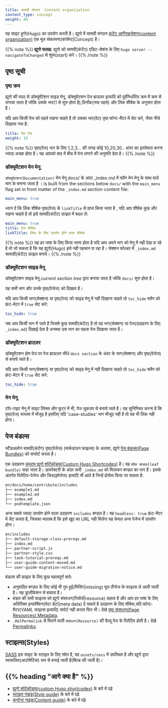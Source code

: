 ```yaml
---
title: सामग्री संगठन  Content organization
content_type: concept
weight: 40
---
```



<!-- overview -->

यह साइट हुगो(Hugo) का उपयोग करती है। ह्यूगो में सामग्री संगठन [कंटेंट आर्गेनाइजेशन(content organization)](https://gohugo.io/content-management/organization/) एक मूल संकल्पना(कांसेप्ट|Concept) है।



<!-- body -->

{{% note %}}
**ह्यूगो सलाह:** ह्यूगो को सामग्री(कंटेंट) एडिट-सेशंस के लिए `hugo server --navigateToChanged` से शुरू(start) करे।
{{% /note %}}

## पृष्ठ सूची

### पृष्ठ क्रम

ह्यूगो की मदद से डॉक्यूमेंटेशन साइड मेनू, डॉक्यूमेंटशन पेज ब्राउज़र इत्यादि को पूर्वनिर्धारित क्रम में क्रम से लगाया जाता है जोकि उसके भार(1 से सुरु होता है),दिनाँक(नया पहले) और लिंक शीर्षक के अनुसार होता है। 

यदि आप किसी पेज को पहले रखना चाहते है तो उसका भार(वेट) पृष्ठ फॉन्ट-मैंटर में सेट करे, जैसा नीचे दिखाया गया है:

```yaml
title: मेरा पेज
weight: 10
```


{{% note %}}
पृष्ठ(पेज) भार के लिए 1,2,3... की जगह कोई 10,20,30.. अंतर का इस्तेमाल करना ज्यादा अच्छा होता है। यह आपको बाद में बीच में पेज लगाने की अनुमति देता है। 
{{% /note %}}


### डॉक्यूमेंटशन मेन मेनू

`डॉक्यूमेंटशन(Documentation)` मेन मेनू docs/ के अंदर _index.md में फ्लैग मेन मेनू के साथ वाले भाग के बनाना जाता है । is built from the sections below `docs/` with the `main_menu` flag set in front matter of the `_index.md` section content file:

```yaml
main_menu: true
```


ध्यान दें कि लिंक शीर्षक पृष्ठ(पेज) के `linkTitle` से प्राप्त किया जाता है , यदि आप शीर्षक कुछ और रखना चाहते है तो इसे सामग्री(कंटेंट) फ़ाइल में बदल लें:


```yaml
main_menu: true
title: पेज शीर्षक
linkTitle: लिंक के लिए उपयोग होने वाला शीर्षक
```


{{% note %}}
यह हर भाषा के लिए किया जाना होता है यदि आप अपने भाग को मेनू में नही देख पा रहे है तो जो सकता है कि यह ह्यूगो(Hugo) इसे नही पहचान पा रहा है। सेक्शन फोल्डर में `_index.md` सामाग्री(कंटेंट) फ़ाइल बनाये।
{{% /note %}}

### डॉक्यूमेंटशन साइड मेनू

डॉक्यूमेंटशन साइड मेनू _current section tree_ द्वारा बनाया जाता है जोकि `docs/` शुरु होता है।

यह सभी भाग और उनके पृष्ठ(पेजेज) को दिखता है।


यदि आप किसी भाग(सेक्शन) या पृष्ठ(पेज) को साइड मेनू में नही दिखाना चाहते तो `toc_hide` फ्लैग को फ्रंट-मेटर में `true` सेट करे:

```yaml
toc_hide: true
```

जब आप किसी भाग में जाते है जिसमे कुछ सामग्री(कंटेंट) है तो वह भाग(सेक्शन) या पेज(उदाहरण के लिए `_index.md`) दिखाई देता है अन्यथा उस भाग का पहला पेज दिखाया जाता है। 

### डॉक्यूमेंटशन ब्राउज़र

डॉक्यूमेंटशन होम पेज पर पेज ब्राऊज़र सीधे `docs section` के अंदर के भाग(सेक्शन) और पृष्ठ(पेजेज) से बनाये जाते है।

यदि आप किसी भाग(सेक्शन) या पृष्ठ(पेज) को साइड मेनू में नही दिखाना चाहते तो `toc_hide` फ्लैग को फ्रंट-मेटर में `true` सेट करे:

```yaml
toc_hide: true
```

### मेन मेनू

टॉप-राइट मेनू में साइट लिंक्स और फुटर में भी, पेज लूकउप से बनाये जाते है। यह सुनिश्चित करना है कि पृष्ठ(पेज) वास्तव में मौजूद है इसलिए यदि 'case-studies' भाग मौजूद नही है तो यह भी लिंक नही होगा।


## पेज बंडल्स

स्टैंडअलोन सामग्री(कंटेंग) पृष्ठ(पेजेज) (मार्कडाउन फाइल्स) के अलावा, ह्यूगो [पेज बंडल्स(Page Bundles)](https://gohugo.io/content-management/page-bundles/) को सप्पोर्ट करता है।

एक उदाहरण [कस्टम ह्यूगो शॉर्टकोडस(Custom Hugo Shortcodes)](/docs/contribute/style/hugo-shortcodes/) है। यह `लीफ बण्डल(leaf bundle)` कहा जाता है। डायरेक्टरी के अंदर सभी `_index.md` को मिलाकर बण्डल का भाग हैं। इसके अंतर्गत रिलेटिव-पेजेज और चित्र(इमेजेज) इत्यादि भी आते है जिन्हें प्रोसेस किया जा सकता है:

```bash
en/docs/home/contribute/includes
├── example1.md
├── example2.md
├── index.md
└── podtemplate.json
```

अन्य सबसे ज्यादा उपयोग होने वाला उदाहरण `includes` बण्डल है। यह `headless: true` फ्रंट-मैटर में सेट करता है, जिसका मतलब है कि इसे खुद का URL नही मिलेगा यह केवल अन्य पेजेज में उपयोग होगा।

```bash
en/includes
├── default-storage-class-prereqs.md
├── index.md
├── partner-script.js
├── partner-style.css
├── task-tutorial-prereqs.md
├── user-guide-content-moved.md
└── user-guide-migration-notice.md
```

बंडल्स की फ़ाइल के लिए कुछ महत्वपूर्ण बाते:

* अनुवादित बण्डल के लिए कोई भी गुम हुई(मिसिंग|missing) मूल लैंग्वेज के फाइल्स ले आयी जाती है। यह डुप्लीकेशन से बचाता है।
* बंडल की सभी फाइल्स को ह्यूगो संसाधन(रिसोर्स|resource) कहता है और आप हर भाषा के लिए अतिरिक्त इन्फॉर्मेशन(मेटा डेटा|meta data) दे सकते है उदाहरण के लिए शीर्षक,यदि फॉन्ट-मैटर(YAML फाइल्स इत्यादि) सपोर्ट नही करता फिर भी। देखे [पृष्ठ संसाधन(Page Resources) Metadata](https://gohugo.io/content-management/page-resources/#page-resources-metadata).
* `.RelPermalink` से मिलने वाली `संसाधन(Resource)` की वैल्यू पेज के रिलेटिव होती है। देखे [Permalinks](https://gohugo.io/content-management/urls/#permalinks).


## स्टाइल्स(Styles)

[SASS](https://sass-lang.com/) इस साइट के स्टाइल के लिए स्रोत है, यह `assets/sass` में उपस्थित है और ह्यूगो द्वारा स्वचालित(आटोमेटिक) रूप से बनाई जाती है(बिल्ड की जाती है)।



## {{% heading "आगे क्या है" %}}


* [ह्यूगो शॉर्टकोडस(custom Hugo shortcodes)](/docs/contribute/style/hugo-shortcodes/) के बारे में पढ़े
* [स्टाइल गाइड(Style guide)](/docs/contribute/style/style-guide) के बारे में पढ़े
* [कन्टेन्ट गाइड(Content guide)](/docs/contribute/style/content-guide) के बारे में पढ़े
